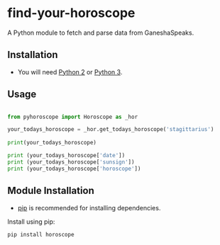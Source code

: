 # find-your-horoscope

A Python module to fetch and parse data from GaneshaSpeaks.

## Installation
* You will need [Python 2](https://www.python.org/download/) or [Python 3](https://www.python.org/download/).

## Usage

```python

from pyhoroscope import Horoscope as _hor

your_todays_horoscope = _hor.get_todays_horoscope('stagittarius')
    
print(your_todays_horoscope)

print (your_todays_horoscope['date'])
print (your_todays_horoscope['sunsign'])
print (your_todays_horoscope['horoscope'])

```

## Module Installation
* [pip](http://pip.readthedocs.org/en/latest/installing.html) is recommended for installing dependencies.

Install using pip:

    pip install horoscope
